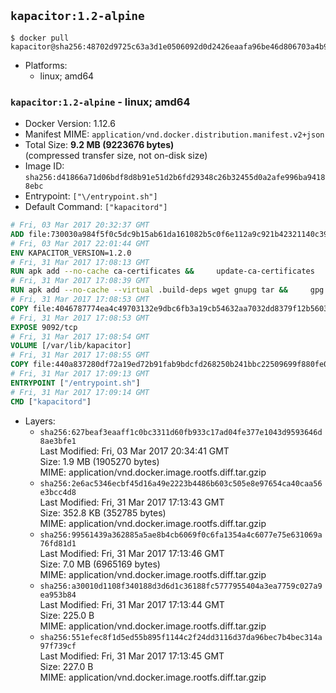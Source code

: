## `kapacitor:1.2-alpine`

```console
$ docker pull kapacitor@sha256:48702d9725c63a3d1e0506092d0d2426eaafa96be46d806703a4b97e41f8df3a
```

-	Platforms:
	-	linux; amd64

### `kapacitor:1.2-alpine` - linux; amd64

-	Docker Version: 1.12.6
-	Manifest MIME: `application/vnd.docker.distribution.manifest.v2+json`
-	Total Size: **9.2 MB (9223676 bytes)**  
	(compressed transfer size, not on-disk size)
-	Image ID: `sha256:d41866a71d06bdf8d8b91e51d2b6fd29348c26b32455d0a2afe996ba94188ebc`
-	Entrypoint: `["\/entrypoint.sh"]`
-	Default Command: `["kapacitord"]`

```dockerfile
# Fri, 03 Mar 2017 20:32:37 GMT
ADD file:730030a984f5f0c5dc9b15ab61da161082b5c0f6e112a9c921b42321140c3927 in / 
# Fri, 03 Mar 2017 22:01:44 GMT
ENV KAPACITOR_VERSION=1.2.0
# Fri, 31 Mar 2017 17:08:13 GMT
RUN apk add --no-cache ca-certificates &&     update-ca-certificates
# Fri, 31 Mar 2017 17:08:39 GMT
RUN apk add --no-cache --virtual .build-deps wget gnupg tar &&     gpg --keyserver hkp://ha.pool.sks-keyservers.net         --recv-keys 05CE15085FC09D18E99EFB22684A14CF2582E0C5 &&     wget -q https://dl.influxdata.com/kapacitor/releases/kapacitor-${KAPACITOR_VERSION}-static_linux_amd64.tar.gz.asc &&     wget -q https://dl.influxdata.com/kapacitor/releases/kapacitor-${KAPACITOR_VERSION}-static_linux_amd64.tar.gz &&     gpg --batch --verify kapacitor-${KAPACITOR_VERSION}-static_linux_amd64.tar.gz.asc kapacitor-${KAPACITOR_VERSION}-static_linux_amd64.tar.gz &&     mkdir -p /usr/src &&     tar -C /usr/src -xzf kapacitor-${KAPACITOR_VERSION}-static_linux_amd64.tar.gz &&     rm -f /usr/src/kapacitor-*/kapacitor.conf &&     chmod +x /usr/src/kapacitor-*/* &&     cp -a /usr/src/kapacitor-*/* /usr/bin/ &&     rm -rf *.tar.gz* /usr/src /root/.gnupg &&     apk del .build-deps
# Fri, 31 Mar 2017 17:08:53 GMT
COPY file:4046787774ea4c49703132e9dbc6fb3a19cb54632aa7032dd8379f12b56034d9 in /etc/kapacitor/kapacitor.conf 
# Fri, 31 Mar 2017 17:08:53 GMT
EXPOSE 9092/tcp
# Fri, 31 Mar 2017 17:08:54 GMT
VOLUME [/var/lib/kapacitor]
# Fri, 31 Mar 2017 17:08:55 GMT
COPY file:440a837280df72a19ed72b91fab9bdcfd268250b241bbc22509699f880fe0d17 in /entrypoint.sh 
# Fri, 31 Mar 2017 17:09:13 GMT
ENTRYPOINT ["/entrypoint.sh"]
# Fri, 31 Mar 2017 17:09:14 GMT
CMD ["kapacitord"]
```

-	Layers:
	-	`sha256:627beaf3eaaff1c0bc3311d60fb933c17ad04fe377e1043d9593646d8ae3bfe1`  
		Last Modified: Fri, 03 Mar 2017 20:34:41 GMT  
		Size: 1.9 MB (1905270 bytes)  
		MIME: application/vnd.docker.image.rootfs.diff.tar.gzip
	-	`sha256:2e6ac5346ecbf45d16a49e2223b4486b603c505e8e97654ca40caa56e3bcc4d8`  
		Last Modified: Fri, 31 Mar 2017 17:13:43 GMT  
		Size: 352.8 KB (352785 bytes)  
		MIME: application/vnd.docker.image.rootfs.diff.tar.gzip
	-	`sha256:99561439a362885a5ae8b4cb6069f0c6fa1354a4c6077e75e631069a76fd81d1`  
		Last Modified: Fri, 31 Mar 2017 17:13:46 GMT  
		Size: 7.0 MB (6965169 bytes)  
		MIME: application/vnd.docker.image.rootfs.diff.tar.gzip
	-	`sha256:a30010d1108f340188d3d6d1c36188fc5777955404a3ea7759c027a9ea953b84`  
		Last Modified: Fri, 31 Mar 2017 17:13:44 GMT  
		Size: 225.0 B  
		MIME: application/vnd.docker.image.rootfs.diff.tar.gzip
	-	`sha256:551efec8f1d5ed55b895f1144c2f24dd3116d37da96bec7b4bec314a97f739cf`  
		Last Modified: Fri, 31 Mar 2017 17:13:45 GMT  
		Size: 227.0 B  
		MIME: application/vnd.docker.image.rootfs.diff.tar.gzip
